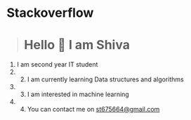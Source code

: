 # Stackoverflow
> #  Hello  👋 I am Shiva   




1. I am second year IT student 
2. 2. I am currently  learning Data structures and algorithms 
3. 3. I am interested in machine learning 
4. 4. You can contact me on st675664@gmail.com
